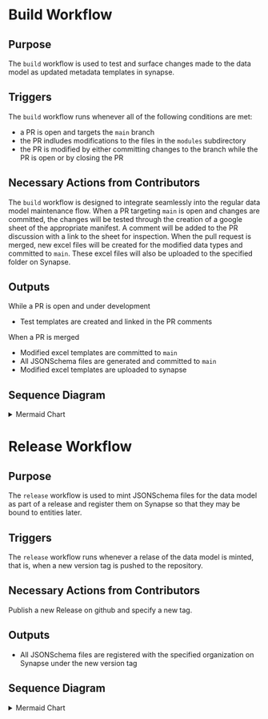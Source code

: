 # Build Workflow

## Purpose
The `build` workflow is used to test and surface changes made to the data model as updated metadata templates in synapse.

## Triggers
The `build` workflow runs whenever all of the following conditions are met:
* a PR is open and targets the `main` branch
* the PR indludes modifications to the files in the `modules` subdirectory
* the PR is modified by either committing changes to the branch while the PR is open or by closing the PR

## Necessary Actions from Contributors
The `build` workflow is designed to integrate seamlessly into the regular data model maintenance flow. When a PR targeting `main` is open and changes are committed, the changes will be tested through the creation of a google sheet of the appropriate manifest. A comment will be added to the PR discussion with a link to the sheet for inspection.
When the pull request is merged, new excel files will be created for the modified data types and committed to `main`. These excel files will also be uploaded to the specified folder on Synapse.

## Outputs
While a PR is open and under development
* Test templates are created and linked in the PR comments

When a PR is merged
* Modified excel templates are committed to `main`
* All JSONSchema files are generated and committed to `main`
* Modified excel templates are uploaded to synapse


## Sequence Diagram

<details>

<summary>Mermaid Chart</summary>

```mermaid
%%{init: {"flowchart": {"defaultRenderer": "elk"}, "theme": "base", "themeVariables": {"fontSize": "12px", "lineColor": "#ffffff", "edgeLabelBackground": "#ffffff"}}}%%
    flowchart TD
    A[Modify PR] --> B{Action Type}
    B -->|Commit Changes| C[PR synchronize trigger]
    B -->|Close PR| D[PR closed/merged trigger]
    
    C --> E{Triggering actor != commit-to-main-bot?}
    D --> E
    E -->|Yes| F[schema-convert job]
    E -->|No| Z1[Skip workflow]
    
    F --> F1[Create GitHub App Token]
    F1 --> F2[Checkout code with token]
    F2 --> F3[Setup Python 3.10]
    F3 --> F4[Install libraries from requirements.txt]
    F4 --> F5[List changed files for manifest testing]
    F5 --> F6[Assemble CSV data model]
    F6 --> F7[Commit CSV changes]
    F7 --> F8[Convert CSV to JSON-LD]
    F8 --> F9[Commit JSON-LD changes]
    F9 --> F10[Identify changed manifests]
    F10 --> F11[Save changed manifests to output]
    F11 --> F12[Delay 60 seconds]
    F12 --> G{Is the PR closed?}
    
    G -->|No| H[test job]
    G -->|Yes| G2{Was the PR merged?}
    
    G2 -->|No| Z2[Skip workflow]
    G2 -->|Yes| I[generate-and-upload-manifests job]
    
    H --> H1[Print changed manifests]
    H1 --> H2[Create GitHub App Token]
    H2 --> H3[Checkout code]
    H3 --> H4[Setup Python 3.10]
    H4 --> H5[Install libraries]
    H5 --> H6[Generate test manifests]
    H6 --> H7[Create Test Suite Report with Docker/R]
    H7 --> H8[Report test suite as PR comment]
    H8 --> H9[Upload test artifacts]
    
    I --> I1[Print changed manifests]
    I1 --> I2[Create GitHub App Token]
    I2 --> I3[Checkout main branch]
    I3 --> I4[Setup Python 3.10]
    I4 --> I5[Install libraries]
    I5 --> I6[Generate changed manifests]
    I6 --> I7[Commit manifests to main]
    I7 --> I8[Generate JSONSchema]
    I8 --> I9[Commit schemas to main]
    I9 --> I10[Upload manifests to Synapse]
    
    style A fill:#ffeb3b
    style C fill:#ffeb3b
    style D fill:#ffeb3b
    style F fill:#e3f2fd
    style H fill:#e3f2fd
    style I fill:#e3f2fd
    style F7 fill:#4caf50
    style F9 fill:#4caf50
    style H9 fill:#4caf50
    style I7 fill:#4caf50
    style I9 fill:#4caf50
    style I10 fill:#4caf50
```
</details>


# Release Workflow

## Purpose
The `release` workflow is used to mint JSONSchema files for the data model as part of a release and register them on Synapse so that they may be bound to entities later.

## Triggers
The `release` workflow runs whenever a relase of the data model is minted, that is, when a new version tag is pushed to the repository.

## Necessary Actions from Contributors
Publish a new Release on github and specify a new tag.

## Outputs
* All JSONSchema files are registered with the specified organization on Synapse under the new version tag


## Sequence Diagram

<details>

<summary>Mermaid Chart</summary>

```mermaid
%%{init: {"flowchart": {"defaultRenderer": "elk"}, "theme": "base", "themeVariables": {"fontSize": "12px", "lineColor": "#ffffff", "edgeLabelBackground": "#ffffff"}}}%%
    flowchart TD
    A[Create Git Tag] --> B[Push tag trigger]
    
    B --> C{Triggering actor != commit-to-main-bot?}
    C -->|Yes| D[release job]
    C -->|No| Z[Skip workflow]
    
    D --> D1[Create GitHub App Token]
    D1 --> D2[Checkout main branch]
    D2 --> D3[Setup Python 3.10]
    D3 --> D4[Install libraries from requirements.txt]
    D4 --> D5[Register JSONSchema to Synapse]
    
    style A fill:#ffeb3b
    style B fill:#ffeb3b
    style D fill:#e3f2fd
    style D5 fill:#4caf50
```
</details>
